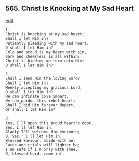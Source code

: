 
## 565.  Christ Is Knocking at My Sad Heart
[edit](https://docs.google.com/document/d/1rPaRjSBQXZWJbyeJR7DgcgITqplDVZKi/edit?mode=html)



    1.
    Christ is knocking at my sad heart; 
    Shall I let Him in? 
    Patiently pleading with my sad heart; 
    O shall I let Him in? 
    Cold and proud is my heart with sin, 
    Dark and cheerless is all within; 
    Christ is bidding me turn unto Him; 
    O shall I let Him in? 

    2.
    Shall I send Him the loving word? 
    Shall I let Him in? 
    Meekly accepting my gracious Lord, 
    O shall I let Him in? 
    He can infinite love impart, 
    He can pardon this rebel heart; 
    Shall I bid Him forever depart, 
    Or shall I let Him in? 

    3.
    Yes, I'll open this proud heart's door, 
    Yes, I'll let Him in. 
    Gladly I'll welcome Him evermore; 
    O, yes,' I'll let Him in. 
    Blessed Saviour, abide with me, 
    Cares and trials will lighter be; 
    I am safe if I'm only with Thee, 
    O, blessed Lord, come in!
